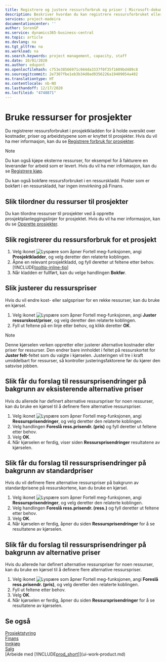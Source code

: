 ```yaml
---
title: Registrere og justere ressursforbruk og priser | Microsoft-dokumentasjon
description: Beskriver hvordan du kan registrere ressursforbruket eller forbruket som er knyttet til et prosjekt, for å holde rede på og håndtere kostnader, priser og arbeidstyper.
services: project-madeira
documentationcenter: ''
author: SorenGP
ms.service: dynamics365-business-central
ms.topic: article
ms.devlang: na
ms.tgt_pltfrm: na
ms.workload: na
ms.search.keywords: project management, capacity, staff
ms.date: 10/01/2020
ms.author: edupont
ms.openlocfilehash: c753e38566971c044da3337f0f35f1609bd489c8
ms.sourcegitcommit: 2e7307fbe1eb3b34d0ad9356226a19409054a402
ms.translationtype: HT
ms.contentlocale: nb-NO
ms.lasthandoff: 12/17/2020
ms.locfileid: "4748871"
---
```

# <a name="use-resources-for-jobs"></a>Bruke ressurser for prosjekter
Du registrerer ressursforbruket i prosjektkladden for å holde oversikt over kostnader, priser og arbeidstypene som er knyttet til prosjekter. Hvis du vil ha mer informasjon, kan du se [Registrere forbruk for prosjekter](projects-how-record-job-usage.md).

> [!NOTE]
> Du kan også kjøpe eksterne ressurser, for eksempel for å fakturere en leverandør for arbeid som er levert. Hvis du vil ha mer informasjon, kan du se [Registrere kjøp](purchasing-how-record-purchases.md).

Du kan også bokføre ressursforbruket i en ressurskladd. Poster som er bokført i en ressurskladd, har ingen innvirkning på Finans.

## <a name="to-assign-resources-to-jobs"></a>Slik tilordner du ressurser til prosjekter
Du kan tilordne ressurser til prosjekter ved å opprette prosjektplanleggingslinjer for prosjektet. Hvis du vil ha mer informasjon, kan du se [Opprette prosjekter](projects-how-create-jobs.md).

## <a name="to-record-resource-usage-for-a-job"></a>Slik registrerer du ressursforbruk for et prosjekt
1. Velg ikonet ![Lyspære som åpner Fortell meg-funksjonen](media/ui-search/search_small.png "Fortell hva du vil gjøre"), angi **Prosjektkladder**, og velg deretter den relaterte koblingen.
2. Åpne en relevant prosjektkladd, og fyll deretter ut feltene etter behov. [!INCLUDE[tooltip-inline-tip](includes/tooltip-inline-tip_md.md)]
3. Når kladden er fullført, kan du velge handlingen **Bokfør**.

## <a name="to-adjust-resource-prices"></a>Slik justerer du ressurspriser
Hvis du vil endre kost- eller salgspriser for en rekke ressurser, kan du bruke en kjørsel.  

1. Velg ikonet ![Lyspære som åpner Fortell meg-funksjonen](media/ui-search/search_small.png "Fortell hva du vil gjøre"), angi **Juster ressurskost/priser**, og velg deretter den relaterte koblingen.
2. Fyll ut feltene på en linje etter behov, og klikk deretter **OK**.

> [!NOTE]  
>   Denne kjørselen verken oppretter eller justerer alternative kostnader eller priser for ressurser. Den endrer bare innholdet i feltet på ressurskortet for **Juster felt**-feltet som du valgte i kjørselen. Justeringen vil tre i kraft umiddelbart for ressurser, så kontroller justeringsfaktorene før du kjører den satsvise jobben.

## <a name="to-get-resource-price-change-suggestions-based-on-existing-alternate-prices"></a>Slik får du forslag til ressursprisendringer på bakgrunn av eksisterende alternative priser
Hvis du allerede har definert alternative ressurspriser for noen ressurser, kan du bruke en kjørsel til å definere flere alternative ressurspriser.

1. Velg ikonet ![Lyspære som åpner Fortell meg-funksjonen](media/ui-search/search_small.png "Fortell hva du vil gjøre"), angi **Ressursprisendringer**, og velg deretter den relaterte koblingen.
2. Velg handlingen **Foreslå ress.prisendr. (pris)** og fyll deretter ut feltene etter behov.
3. Velg **OK**.  
4. Når kjørselen er ferdig, viser siden **Ressursprisendringer** resultatene av kjørselen.

## <a name="to-get-resource-price-change-suggestions-based-on-standard-prices"></a>Slik får du forslag til ressursprisendringer på bakgrunn av standardpriser
Hvis du vil definere flere alternative ressurspriser på bakgrunn av standardprisene på ressurskortene, kan du bruke en kjørsel.  

1. Velg ikonet ![Lyspære som åpner Fortell meg-funksjonen](media/ui-search/search_small.png "Fortell hva du vil gjøre"), angi **Ressursprisendringer**, og velg deretter den relaterte koblingen.
2. Velg handlingen **Foreslå ress.prisendr. (ress.)** og fyll deretter ut feltene etter behov.  
3. Velg **OK**.  
4. Når kjørselen er ferdig, åpner du siden **Ressursprisendringer** for å se resultatene av kjørselen.

## <a name="to-get-resource-price-change-suggestions-based-on-alternate-prices"></a>Slik får du forslag til ressursprisendringer på bakgrunn av alternative priser
Hvis du allerede har definert alternative ressurspriser for noen ressurser, kan du bruke en kjørsel til å definere flere alternative ressurspriser.

1. Velg ikonet ![Lyspære som åpner Fortell meg-funksjonen](media/ui-search/search_small.png "Fortell hva du vil gjøre"), angi **Foreslå ress.prisendr. (pris)**, og velg deretter den relaterte koblingen.  
2. Fyll ut feltene etter behov.
3. Velg **OK**.  
4. Når kjørselen er ferdig, åpner du siden **Ressursprisendringer** for å se resultatene av kjørselen.

## <a name="see-also"></a>Se også
[Prosjektstyring](projects-manage-projects.md)  
[Finans](finance.md)  
[Innkjøp](purchasing-manage-purchasing.md)         
[Salg](sales-manage-sales.md)     
[Arbeide med [!INCLUDE[prod_short](includes/prod_short.md)]](ui-work-product.md)  

